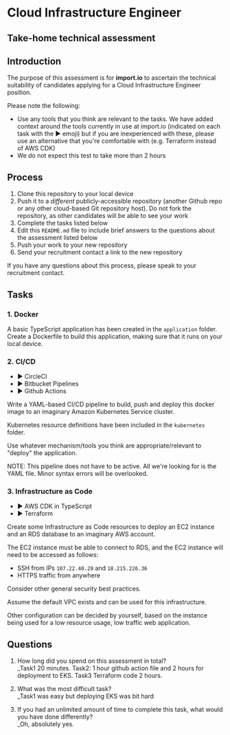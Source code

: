 # Cloud Infrastructure Engineer
## Take-home technical assessment

## Introduction
The purpose of this assessment is for **import.io** to ascertain the technical suitability of candidates applying for a Cloud Infrastructure Engineer position.

Please note the following:

 - Use any tools that you think are relevant to the tasks. We have added context around the tools currently in use at import.io (indicated on each task with the :arrow_forward: emoji) but if you are inexperienced with these, please use an alternative that you're comfortable with (e.g. Terraform instead of AWS CDK)
 - We do not expect this test to take more than 2 hours

## Process

 1. Clone this repository to your local device
 2. Push it to a *different* publicly-accessible repository (another Github repo or any other cloud-based Git repository host). Do not fork the repository, as other candidates will be able to see your work
 3. Complete the tasks listed below
 4. Edit this `README.md` file to include brief answers to the questions about the assessment listed below
 5. Push your work to your new repository
 6. Send your recruitment contact a link to the new repository

If you have any questions about this process, please speak to your recruitment contact.

## Tasks

### 1. Docker
A basic TypeScript application has been created in the `application` folder. Create a Dockerfile to build this application, making sure that it runs on your local device.

### 2. CI/CD
 - :arrow_forward: CircleCI
 - :arrow_forward: Bitbucket Pipelines
 - :arrow_forward: Github Actions

Write a YAML-based CI/CD pipeline to build, push and deploy this docker image to an imaginary Amazon Kubernetes Service cluster.

Kubernetes resource definitions have been included in the `kubernetes` folder.

Use whatever mechanism/tools you think are appropriate/relevant to "deploy" the application.

NOTE: This pipeline does not have to be active. All we're looking for is the YAML file. Minor syntax errors will be overlooked.

### 3. Infrastructure as Code
 - :arrow_forward: AWS CDK in TypeScript
 - :arrow_forward: Terraform

Create some Infrastructure as Code resources to deploy an EC2 instance and an RDS database to an imaginary AWS account.

The EC2 instance must be able to connect to RDS, and the EC2 instance will need to be accessed as follows:
 - SSH from IPs `107.22.40.20` and `18.215.226.36`
 - HTTPS traffic from anywhere

Consider other general security best practices.

Assume the default VPC exists and can be used for this infrastructure.

Other configuration can be decided by yourself, based on the instance being used for a low resource usage, low traffic web application.

## Questions

 1. How long did you spend on this assessment in total?\
 _Task1 20 minutes. Task2: 1 hour github action file and 2 hours for deployment to EKS. Task3 Terraform code 2 hours. 
 

 2. What was the most difficult task?\
 _Task1 was easy but deploying EKS was bit hard

 3. If you had an unlimited amount of time to complete this task, what would you have done differently?\
 _Oh, absolutely yes. 

